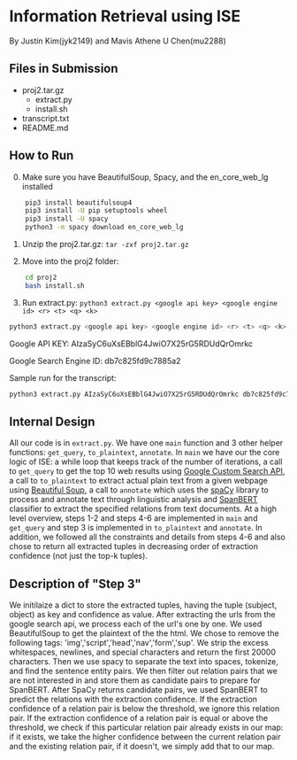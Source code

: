 # Information Retrieval using ISE
By Justin Kim(jyk2149) and Mavis Athene U Chen(mu2288)

## Files in Submission
- proj2.tar.gz
    - extract.py
    - install.sh
- transcript.txt
- README.md

## How to Run
0. Make sure you have BeautifulSoup, Spacy, and the en_core_web_lg installed 
```bash
    pip3 install beautifulsoup4
    pip3 install -U pip setuptools wheel
    pip3 install -U spacy
    python3 -m spacy download en_core_web_lg
```

1. Unzip the proj2.tar.gz:
    `tar -zxf proj2.tar.gz`

2. Move into the proj2 folder:
```bash
    cd proj2
    bash install.sh
```

3. Run extract.py:
    `python3 extract.py <google api key> <google engine id> <r> <t> <q> <k>`





```bash
python3 extract.py <google api key> <google engine id> <r> <t> <q> <k>
```

Google API KEY: AIzaSyC6uXsEBblG4JwiO7X25rG5RDUdQrOmrkc

Google Search Engine ID: db7c825fd9c7885a2

Sample run for the transcript:

```bash
python3 extract.py AIzaSyC6uXsEBblG4JwiO7X25rG5RDUdQrOmrkc db7c825fd9c7885a2 2 .7 "bill gates microsoft" 10
```


## Internal Design

All our code is in `extract.py`. We have one `main` function and 3 other helper functions: `get_query`, `to_plaintext`, `annotate`. In `main` we have our the core logic of ISE: a while loop that keeps track of the number of iterations, a call to `get_query` to get the top 10 web results using [Google Custom Search API](https://developers.google.com/custom-search/), a call to `to_plaintext` to extract actual plain text from a given webpage using [Beautiful Soup](https://www.crummy.com/software/BeautifulSoup/bs4/doc/), a call to `annotate` which uses the [spaCy](https://spacy.io/) library to process and annotate text through linguistic analysis and [SpanBERT](https://github.com/gkaramanolakis/SpanBERT) classifier to extract the specified relations from text documents. At a high level overview, steps 1-2 and steps 4-6 are implemented in `main` and `get_query` and step 3 is implemented in `to_plaintext` and `annotate`. In addition, we followed all the constraints and details from steps 4-6 and also chose to return all extracted tuples in decreasing order of extraction confidence (not just the top-k tuples). 

## Description of "Step 3"

We initilaize a dict to store the extracted tuples, having the tuple (subject, object) as key and confidence as value. After extracting the urls from the google search api, we process each of the url's one by one. We used BeautifulSoup to get the plaintext of the the html. We chose to remove the following tags: 'img','script','head','nav','form','sup'. We strip the excess whitespaces, newlines, and special characters and return the first 20000 characters. Then we use spacy to separate the text into spaces, tokenize, and find the sentence entity pairs. We then filter out relation pairs that we are not interested in and store them as candidate pairs to prepare for SpanBERT. After SpaCy returns candidate pairs, we used SpanBERT to predict the relations with the extraction confidence. If the extraction confidence of a relation pair is below the threshold, we ignore this relation pair. If the extraction confidence of a relation pair is equal or above the threshold, we check if this particular relation pair already exists in our map: if it exists, we take the higher confidence between the current relation pair and the existing relation pair, if it doesn't, we simply add that to our map. 

